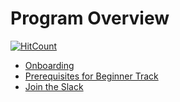 # Program Overview

[![HitCount](http://hits.dwyl.io/explore-ml-iemk/explore-ml-iemkgithubio.svg)](http://hits.dwyl.io/explore-ml-iemk/explore-ml-iemkgithubio)

- [Onboarding](https://explore-ml-iemk.github.io/Onboarding/)
- [Prerequisites for Beginner Track](https://explore-ml-iemk.github.io/Prerequisites)
- [Join the Slack](https://join.slack.com/t/explore-ml-iemk/shared_invite/enQtNzE1NTk0MjE3ODc3LWQzY2Y3ZmYyMTI0ZDhhNzQwZjUwZDU3N2ExMzQ1ZWI0MjE1MjRiNzdiOWI0MDAxMzhkNTFjYWIyYjhhOGQxY2M)


